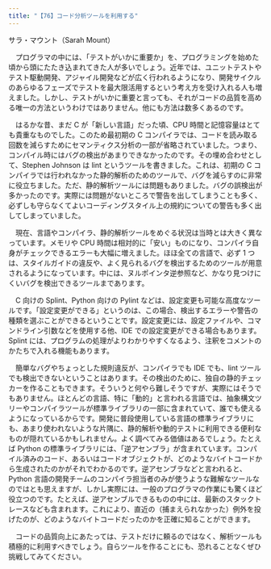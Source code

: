 ```yaml
---
title: "【76】コード分析ツールを利用する"
---
```



サラ・マウント（Sarah Mount）


　プログラマの中には、「テストがいかに重要か」を、プログラミングを始めた頃から頭にたたき込まれてきた人が多いでしょう。近年では、ユニットテストやテスト駆動開発、アジャイル開発などが広く行われるようになり、開発サイクルのあらゆるフェーズでテストを最大限活用するという考え方を受け入れる人も増えました。しかし、テストがいかに重要と言っても、それがコードの品質を高める唯一の方法というわけではありません。他にも方法は数多くあるのです。

　はるかな昔、まだ C が「新しい言語」だった頃、CPU 時間と記憶容量はとても貴重なものでした。このため最初期の C コンパイラでは、コードを読み取る回数を減らすためにセマンティクス分析の一部が省略されていました。つまり、コンパイル時にはバグの検出があまりできなかったのです。その埋め合わせとして、Stephen Johnson は lint というツールを書きました。これは、初期の C コンパイラでは行われなかった静的解析のためのツールで、バグを減らすのに非常に役立ちました。ただ、静的解析ツールには問題もありました。バグの誤検出が多かったのです。実際には問題がないところで警告を出してしまうことも多く、必ずしも守らなくてよいコーディングスタイル上の規約についての警告も多く出してしまっていました。

　現在、言語やコンパイラ、静的解析ツールをめぐる状況は当時とは大きく異なっています。メモリや CPU 時間は相対的に「安い」ものになり、コンパイラ自身がチェックできるエラーも大幅に増えました。ほほ全ての言語で、必ず 1 つは、スタイルガイドの違反や、よく見られるバグを検出するためのツールが用意されるようになっています。中には、ヌルポインタ逆参照など、かなり見つけにくいバグを検出できるツールまであります。

　C 向けの Splint、Python 向けの Pylint などは、設定変更も可能な高度なツールです。「設定変更ができる」というのは、この場合、検出するエラーや警告の種類を選ぶことができるということです。設定変更には、設定ファイルや、コマンドライン引数などを使用する他、IDE での設定変更ができる場合もあります。Splint には、プログラムの処理がよりわかりやすくなるよう、注釈をコメントのかたちで入れる機能もあります。

　簡単なバグやちょっとした規則違反が、コンパイラでも IDE でも、lint ツールでも検出できないということはあります。その検出のために、独自の静的チェッカーを作ることもできます。そういうと何やら難しそうですが、実際にはそうでもありません。ほとんどの言語、特に「動的」と言われる言語では、抽象構文ツリーやコンパイラツールが標準ライブラリの一部に含まれていて、誰でも使えるようになっているからです。開発に普段使用している言語の標準ライブラリにも、あまり使われないような片隅に、静的解析や動的テストに利用できる便利なものが隠れているかもしれません。よく調べてみる価値はあるでしょう。たとえば Python の標準ライブラリには、「逆アセンブラ」が含まれています。コンパイル済みのコード、あるいはコードオブジェクトが、どのようなバイトコードから生成されたのかがそれでわかるのです。逆アセンブラなどと言われると、Python 言語の開発チームのコンパイラ担当者のみが使うような難解なツールなのではとも思えますが、しかし実際には、一般のプログラマの作業にも驚くほど役立つのです。たとえば、逆アセンブルできるものの中には、最新のスタックトレースなども含まれます。これにより、直近の（捕まえられなかった）例外を投げたのが、どのようなバイトコードだったのかを正確に知ることができます。

　コードの品質向上にあたっては、テストだけに頼るのではなく、解析ツールも積極的に利用すべきでしょう。自らツールを作ることにも、恐れることなくぜひ挑戦してみてください。
